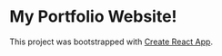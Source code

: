 # My Portfolio Website!

This project was bootstrapped with [Create React App](https://github.com/facebook/create-react-app).